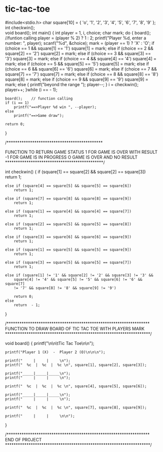 # tic-tac-toe
#include<stdio.h>
char square[10] = { 'o', '1', '2', '3', '4', '5', '6', '7', '8', '9' };
int checkwin();   
void board();
int main()
{
    int player = 1, i, choice;
    char mark;
    do
    {
        board();    //funtion calling
        player = (player % 2) ? 1 : 2;
        printf("Player %d, enter a number:  ", player);
        scanf("%d", &choice);
        mark = (player == 1) ? 'X' : 'O';
        if (choice == 1 && square[1] == '1')
            square[1] = mark;
        else if (choice == 2 && square[2] == '2')
            square[2] = mark;
        else if (choice == 3 && square[3] == '3')
            square[3] = mark;
        else if (choice == 4 && square[4] == '4')
            square[4] = mark;
        else if (choice == 5 && square[5] == '5')
            square[5] = mark;
        else if (choice == 6 && square[6] == '6')
            square[6] = mark;
        else if (choice == 7 && square[7] == '7')
            square[7] = mark;
        else if (choice == 8 && square[8] == '8')
            square[8] = mark;
        else if (choice == 9 && square[9] == '9')
            square[9] = mark;
        else
        {
            printf("beyond the range ");
            player--;
        }
        i = checkwin();
        player++;
    }while (i ==  - 1);
    
    board();    // function calling
    if (i == 1)
        printf("==>Player %d win ", --player);
    else
        printf("==>Game draw");

    return 0;
}

/*********************************************

FUNCTION TO RETURN GAME STATUS
1 FOR GAME IS OVER WITH RESULT
-1 FOR GAME IS IN PROGRESS
O GAME IS OVER AND NO RESULT
 **********************************************/

int checkwin()
{
    if (square[1] == square[2] && square[2] == square[3])
        return 1;
        
    else if (square[4] == square[5] && square[5] == square[6])
        return 1;
        
    else if (square[7] == square[8] && square[8] == square[9])
        return 1;
        
    else if (square[1] == square[4] && square[4] == square[7])
        return 1;
        
    else if (square[2] == square[5] && square[5] == square[8])
        return 1;
        
    else if (square[3] == square[6] && square[6] == square[9])
        return 1;
        
    else if (square[1] == square[5] && square[5] == square[9])
        return 1;
        
    else if (square[3] == square[5] && square[5] == square[7])
        return 1;
        
    else if (square[1] != '1' && square[2] != '2' && square[3] != '3' &&
        square[4] != '4' && square[5] != '5' && square[6] != '6' && square[7] 
        != '7' && square[8] != '8' && square[9] != '9')

        return 0;
    else
        return  - 1;
}

/*******************************************************************
FUNCTION TO DRAW BOARD OF TIC TAC TOE WITH PLAYERS MARK
 ********************************************************************/

void board()
{
    printf("\n\n\tTic Tac Toe\n\n");

    printf("Player 1 (X)  -  Player 2 (O)\n\n\n");

    printf("     |     |     \n");
    printf("  %c  |  %c  |  %c \n", square[1], square[2], square[3]);

    printf("_____|_____|_____\n");
    printf("     |     |     \n");

    printf("  %c  |  %c  |  %c \n", square[4], square[5], square[6]);

    printf("_____|_____|_____\n");
    printf("     |     |     \n");

    printf("  %c  |  %c  |  %c \n", square[7], square[8], square[9]);

    printf("     |     |     \n\n");
}

/*******************************************************************
END OF PROJECT
 ********************************************************************/
